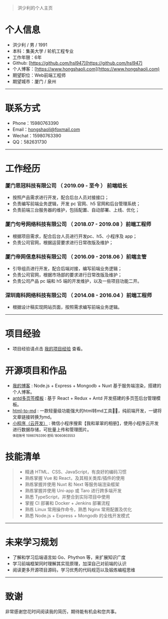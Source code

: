 
> 洪少利的个人主页

# 个人信息

 - 洪少利 / 男 / 1991
 - 本科：集美大学 / 轮机工程专业
 - 工作年限：6年
 - Github: [https://github.com/hsl947](https://github.com/hsl947)
 - 个人博客：[https://www.hongshaoli.com](https://www.hongshaoli.com)
 - 期望职位：Web前端工程师
 - 期望城市：厦门 / 泉州

---

# 联系方式

- Phone：15980763390
- Email：[hongshaoli@foxmail.com](hongshaoli@foxmail.com)
- Wechat：15980763390
- QQ：582631730

---

# 工作经历


### 厦门思冠科技有限公司 （ 2019.09 - 至今 ） 前端组长

- 按照产品需求进行开发，配合后台人员对接接口；
- 负责编写前端业务逻辑，开发 pc 官网、h5 官网和后台管理系统；
- 负责前端三台服务器的维护，包括配置、自动部署、上线、优化；

### 厦门句号网络科技有限公司 （ 2018.07 - 2019.08 ）前端工程师

 - 根据项目需求，配合后台人员进行开发pc、h5、小程序及 app；
 - 负责公司官网，根据运营要求进行日常改版及维护；

### 厦门帝网信息科技有限公司 （ 2016.09 - 2018.06 ）前端主管

 - 引导组员进行开发，配合后端对接，编写前端业务逻辑；
 - 负责公司官网，根据市场部的要求进行日常改版及维护；
 - 负责公司产品 pc 端和 h5 端的开发维护，以及一些项目功能二开。

### 深圳南科网络科技有限公司 （ 2014.08 - 2016.04 ）前端工程师

 - 根据设计稿实现网站页面，按照需求编写前端业务逻辑。


---

# 项目经验

 - 项目经验请点击 [我的项目经验](https://www.hongshaoli.com/project) 查看。

# 开源项目和作品

 - [我的博客](https://www.hongshaoli.com) : Node.js + Express + Mongodb + Nuxt 基于服务端渲染，搭建的个人博客。
 - [antd多页签模板](https://www.hongshaoli.com/antd-admin) : 基于 React + Redux + Antd 开发搭建的多页签后台管理模板。
 - [html-to-md](https://www.helloworld.net/html2md) : 一款轻量级功能强大的html转md工具💪🏻，纯前端开发，一键将文章链接转换为md。
 - [小程序（云开发）](#) : 微信小程序搜索【我和翠翠的相册】，使用小程序云开发进行数据存储，可批量上传和管理图片。
    <br /> <font size="1">体验账号 15980763390 密码 18060803553</font>

# 技能清单

> - 精通 HTML、CSS、JavaScript，有良好的编码习惯
> - 熟练掌握 Vue 和 React，及其相关类库/插件的使用
> - 熟练掌握并使用 Nuxt 和 Next 等服务端渲染框架
> - 熟练掌握并使用 Uni-app 或 Taro 进行跨多端开发
> - 熟悉 TypeScript，并整合到实际项目中使用
> - 掌握 CI 部署和 Docker + Jenkins 部署流程
> - 熟练 Linux 常用操作命令，熟悉 Nginx 常用配置及优化
> - 熟悉 Node.js + Express + Mongodb  的全栈开发模式

---

# 未来学习规划

- 了解和学习后端语言如 Go、Phython 等，来扩展知识广度
- 学习前端框架同时理解其实现原理，加深自己对前端的认识
- 阅读更多开源项目源码，学习优秀的代码规范以及锻炼编程思维


---

# 致谢
非常感谢您花时间阅读我的简历，期待能有机会和您共事。
